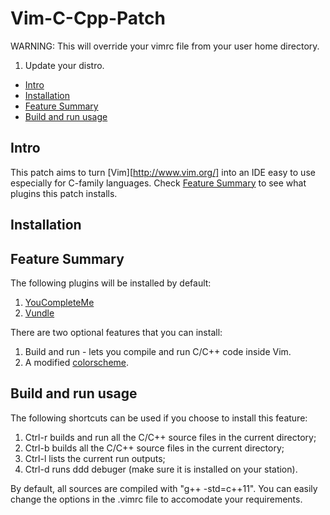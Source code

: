 # Vim-C-Cpp-Patch

WARNING: This will override your vimrc file from your user home directory.

1) Update your distro.

- [Intro](#intro)
- [Installation](#installation)
- [Feature Summary](#feature-summary)
- [Build and run usage](#build-and-run-usage)

Intro
-----

This patch aims to turn [Vim][http://www.vim.org/] into an IDE easy to use especially for C-family languages.
Check [Feature Summary](#feature-summary) to see what plugins this patch installs.

Installation
------------


Feature Summary
-----

The following plugins will be installed by default:

1. [YouCompleteMe](https://github.com/Valloric/YouCompleteMe)
2. [Vundle](https://github.com/VundleVim/Vundle.vim)

There are two optional features that you can install:

1. Build and run - lets you compile and run C/C++ code inside Vim.
2. A modified [colorscheme](https://github.com/tpope/vim-vividchalk).


Build and run usage
-----

The following shortcuts can be used if you choose to install this feature:

1. Ctrl-r builds and run all the C/C++ source files in the current directory;
2. Ctrl-b builds all the C/C++ source files in the current directory;
3. Ctrl-l lists the current run outputs;
4. Ctrl-d runs ddd debuger (make sure it is installed on your station).

By default, all sources are compiled with "g++ -std=c++11". You can easily change
the options in the .vimrc file to accomodate your requirements.



